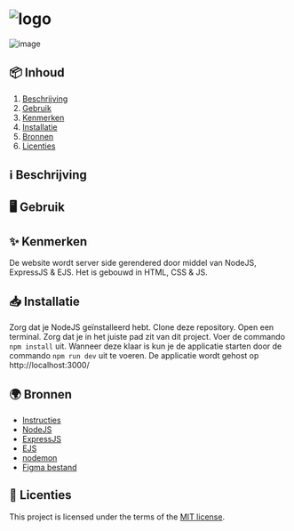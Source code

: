 <h1>
  <picture>
    <source media="(prefers-color-scheme: dark)" srcset="https://github.com/luukbrauckmann/sprint-12-leertaak/assets/47314813/f2e70cd3-dd39-4661-849d-1856e0e67660">
    <img alt="logo" src="https://github.com/luukbrauckmann/sprint-12-leertaak/assets/47314813/f2e70cd3-dd39-4661-849d-1856e0e67660">
  </picture>
</h1>

![image](https://github.com/luukbrauckmann/sprint-12-leertaak/assets/47314813/a4a8af82-033b-4a8e-8f69-2cd594b4146e)

<h2 id="inhoud">📦 Inhoud</h2>

1. [Beschrijving](#%E2%84%B9%EF%B8%8F-beschrijving)
2. [Gebruik](#%EF%B8%8F-gebruik)
3. [Kenmerken](#-kenmerken)
4. [Installatie](#-installatie)
5. [Bronnen](#-bronnen)
6. [Licenties](#-bronnen)

<h2 id="beschrijving">ℹ️ Beschrijving</h2>

>

<h2 id="gebruik">🖥️ Gebruik</h2>

>

<h2 id="kenmerken">✨ Kenmerken</h2>

De website wordt server side gerendered door middel van NodeJS, ExpressJS & EJS. Het is gebouwd in HTML, CSS & JS.

<h2 id="installatie">📥 Installatie</h2>

Zorg dat je NodeJS geïnstalleerd hebt. Clone deze repository. Open een terminal. Zorg dat je in het juiste pad zit van dit project. Voer de commando `npm install` uit. Wanneer deze klaar is kun je de applicatie starten door de commando `npm run dev` uit te voeren. De applicatie wordt gehost op http://localhost:3000/

<h2 id="bronnen">🌍 Bronnen</h2>

- [Instructies](docs/INSTRUCTIONS.md)
- [NodeJS](https://nodejs.org/)
- [ExpressJS](https://expressjs.com/)
- [EJS](https://ejs.co/)
- [nodemon](https://nodemon.io/)
- [Figma bestand](https://www.figma.com/file/WAmjlsEgBonvWY3Fy8BT40/Omniplan?type=design&node-id=1%3A10&mode=design&t=yqqtsUHCUUGDYEyK-1)

<h2 id="licenties">🪪 Licenties</h2>

This project is licensed under the terms of the [MIT license](./LICENSE).
